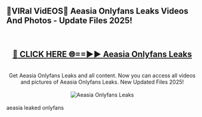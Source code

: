<h2>🔴VIRal VidEOS🔴 Aeasia Onlyfans Leaks Videos And Photos - Update Files 2025!</h2>
<br>
<div align="center">
<h2><a href="https://virallinks.top/odZfE0" rel="nofollow">🔴 CLICK HERE 🌐==►► Aeasia Onlyfans Leaks</a></h2>
<br>
Get Aeasia Onlyfans Leaks and all content. Now you can access all videos and pictures of Aeasia Onlyfans Leaks. New Updated Files 2025!
<br>
<br>
<a href="https://virallinks.top/odZfE0" rel="nofollow" data-target="animated-image.originalLink"><img src="https://i.imgur.com/dJHk4Zq.gif)" alt="Aeasia Onlyfans Leaks" style="max-width: 100%; display: inline-block;" data-target="animated-image.originalImage"></a>
</div>
<br>
aeasia leaked onlyfans